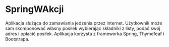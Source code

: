 # SpringWAkcji

Aplikacja służąca do zamawiania jedzenia przez internet. Użytkownik może sam skomponować własny posiłek wybierając składniki z listy, podać swój adres i opłacić posiłek.
Aplikacja korzysta z frameworka Spring, Thymefeaf i Bootstrapa.
